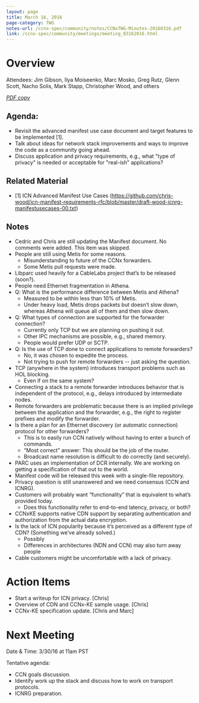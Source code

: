 ```yaml
---
layout: page
title: March 16, 2016
page-category: TWG
notes-url: /ccnx-spec/community/notes/CCNxTWG-Minutes-20160316.pdf
link: /ccnx-spec/community/meetings/meeting_03162016.html
---
```


# Overview

Attendees: Jim Gibson, Ilya Moiseenko, Marc Mosko, Greg Rutz, Glenn Scott, Nacho Solis, Mark Stapp, Christopher Wood, and others

[*PDF copy*](/ccnx-spec/community/notes/CCNxTWG-Minutes-20160316.pdf)

## Agenda:

- Revisit the advanced manifest use case document and target features to be implemented [1].
- Talk about ideas for network stack improvements and ways to improve the code as a community going ahead.
- Discuss application and privacy requirements, e.g., what "type of privacy" is needed or acceptable for "real-ish" applications?

## Related Material

- [1] ICN Advanced Manifest Use Cases (https://github.com/chris-wood/icn-manifest-requirements-rfc/blob/master/draft-wood-icnrg-manifestusecases-00.txt)

## Notes

- Cedric and Chris are still updating the Manifest document. No comments were added. This item was skipped.
- People are still using Metis for some reasons.
    - Misunderstanding to future of the CCNx forwarders.
    - Some Metis pull requests were made.
- Libparc used heavily for a CableLabs project that’s to be released (soon?).
- People need Ethernet fragmentation in Athena.
- Q: What is the performance difference between Metis and Athena?
    - Measured to be within less than 10% of Metis.
    - Under heavy load, Metis drops packets but doesn’t slow down, whereas Athena will queue all of them and then slow down.
- Q: What types of connection are supported for the forwarder connection?
    - Currently only TCP but we are planning on pushing it out.
    - Other IPC mechanisms are possible, e.g., shared memory.
    - People would prefer UDP or SCTP.
- Q: Is the use of TCP done to connect applications to remote forwarders?
    - No, it was chosen to expedite the process.
    - Not trying to push for remote forwarders -- just asking the question.
- TCP (anywhere in the system) introduces transport problems such as HOL blocking.
    - Even if on the same system?
- Connecting a stack to a remote forwarder introduces behavior that is independent of the protocol, e.g., delays introduced by intermediate nodes.
- Remote forwarders are problematic because there is an implied privilege between the application and the forwarder, e.g., the right to register prefixes and modify the forwarder.
- Is there a plan for an Ethernet discovery (or automatic connection) protocol for other forwarders?
    - This is to easily run CCN natively without having to enter a bunch of commands.
    - “Most correct” answer: This should be the job of the router.
    - Broadcast name resolution is difficult to do correctly (and securely).
- PARC uses an implementation of DCR internally. We are working on getting a specification of that out to the world.
- Manifest code will be released this week with a single-file repository.
- Privacy question is still unanswered and we need consensus (CCN and ICNRG).
- Customers will probably want “functionality” that is equivalent to what’s provided today.
    - Does this functionality refer to end-to-end latency, privacy, or both?
- CCNxKE supports native CDN support by separating authentication and authorization from the actual data encryption.
- Is the lack of ICN popularity because it’s perceived as a different type of CDN? (Something we’ve already solved.)
    - Possibly
    - Differences in architectures (NDN and CCN) may also turn away people
- Cable customers might be uncomfortable with a lack of privacy.

# Action Items

- Start a writeup for ICN privacy. [Chris]
- Overview of CDN and CCNx-KE sample usage. [Chris]
- CCNx-KE specification update. [Chris and Marc]

# Next Meeting

Date & Time: 3/30/16 at 11am PST

Tentative agenda:

- CCN goals discussion.
- Identify work up the stack and discuss how to work on transport protocols.
- ICNRG preparation.
